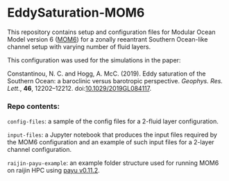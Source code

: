 # EddySaturation-MOM6

This repository contains setup and configuration files for Modular Ocean Model version 6 ([MOM6](http://github.com/NOAA-GFDL/MOM6)) for a zonally reeantrant Southern Ocean-like channel setup with varying number of fluid layers.

This configuration was used for the simulations in the paper:

Constantinou, N. C. and Hogg, A. McC. (2019). Eddy saturation of the Southern Ocean: a baroclinic versus barotropic perspective. *Geophys. Res. Lett.*, **46**, 12202–12212. doi:[10.1029/2019GL084117](https://doi.org/10.1029/2019GL084117).


### Repo contents:

`config-files`: a sample of the config files for a 2-fluid layer configuration.

`input-files`: a Jupyter notebook that produces the input files required by the MOM6 configuration and an example of such input files for a 2-layer channel configuration.

`raijin-payu-example`: an example folder structure used for running MOM6 on raijin HPC using [payu v0.11.2](https://github.com/payu-org/payu).
